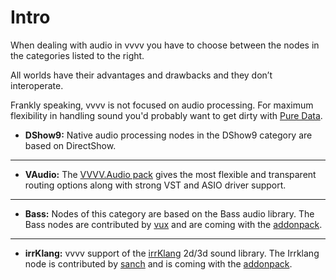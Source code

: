 # Intro


When dealing with audio in vvvv you have to choose between the nodes in the categories listed to the right.  

All worlds have their advantages and drawbacks and they don’t interoperate.  

Frankly speaking, vvvv is not focused on audio processing. For maximum flexibility in handling sound you'd probably want to get dirty with <a href="http://puredata.info/" class="extURL" target="_blank">Pure Data</a>.  



* **DShow9:** Native audio processing nodes in the DShow9 category are based on DirectShow.  
---  
* **VAudio:** The <a href="https://vvvv.org/contribution/vvvv.audio-pack-alpha" class="extURL contribution" target="_blank">VVVV.Audio pack</a> gives the most flexible and transparent routing options along with strong VST and ASIO driver support.  
---  
* **Bass:** Nodes of this category are based on the Bass audio library. The Bass nodes are contributed by <span class="user"><a href="https://vvvv.org/users/vux" class="extURL" target="_blank">vux</a></span> and are coming with the <a href="https://vvvv.org/downloads#addonpack" class="extURL" target="_blank">addonpack</a>.  
---  
* **irrKlang:** vvvv support of the <a href="http://www.ambiera.com/irrklang/" class="extURL" target="_blank">irrKlang</a> 2d/3d sound library. The Irrklang node is contributed by <span class="user"><a href="https://vvvv.org/users/sanch" class="extURL" target="_blank">sanch</a></span> and is coming with the <a href="https://vvvv.org/downloads#addonpack" class="extURL" target="_blank">addonpack</a>.  





